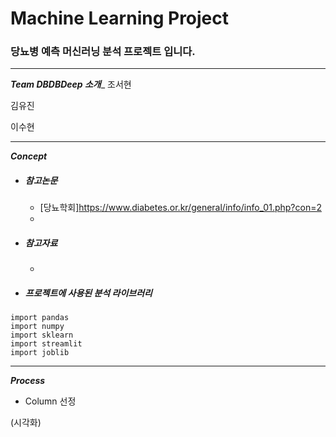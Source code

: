 # Machine Learning Project
### 당뇨병 예측 머신러닝 분석 프로젝트 입니다.
---

___Team DBDBDeep 소개____
조서현

김유진

이수현

---

___Concept___

- ##### 참고논문
  - [당뇨학회]<https://www.diabetes.or.kr/general/info/info_01.php?con=2>
  - 
- ##### 참고자료
  - 
- ##### 프로젝트에 사용된 분석 라이브러리
```
import pandas
import numpy
import sklearn
import streamlit
import joblib
```

--- 

___Process___

- Column 선정

(시각화)





